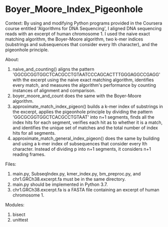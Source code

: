 # Boyer_Moore_Index_Pigeonhole
Context: By using and modifying Python programs provided in the Coursera course entitled 'Algorithms for DNA Sequencing', I aligned DNA sequencing reads with an excerpt of human chromosome 1. I used the naive exact matching algorithm, the Boyer-Moore algorithm, two k-mer indices (substrings and subsequences that consider every lth character), and the pigeonhole principle.

About:
1. naive_and_counting() aligns the pattern 'GGCGCGGTGGCTCACGCCTGTAATCCCAGCACTTTGGGAGGCCGAGG' with the excerpt using the naive exact matching algorithm, identifies every match, and measures the algorithm's performance by counting instances of alignment and comparison.
2. boyer_moore_and_count does the same with the Boyer-Moore algorithm.
3. approximate_match_index_pigeon() builds a k-mer index of substrings in the excerpt, applies the pigeonhole principle by dividing the pattern 'GGCGCGGTGGCTCACGCCTGTAAT' into n+1 segments, finds all the index hits for each segment, verifies each hit as to whether it is a match, and identifies the unique set of matches and the total number of index hits for all segments.
4. approximate_match_general_index_pigeon() does the same by building and using a k-mer index of subsequences that consider every lth character. Instead of dividing p into n+1 segments, it considers n+1 reading frames.

Files:
1. main.py, SubseqIndex.py, kmer_index.py, bm_preproc.py, and chr1.GRCh38.excerpt.fa must be in the same directory.
2. main.py should be implemented in Python 3.7.
3. chr1.GRCh38.excerpt.fa is a FASTA file containing an excerpt of human chromosome 1.

Modules:
1. bisect
2. unittest
